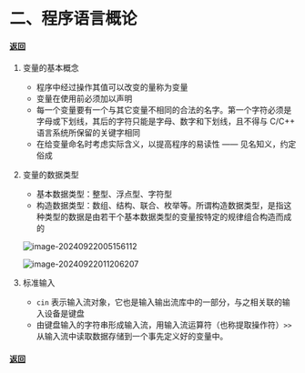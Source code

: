 # 二、程序语言概论

#### [返回](./index.md)

1. 变量的基本概念

    - 程序中经过操作其值可以改变的量称为变量
    - 变量在使用前必须加以声明
    - 每一个变量要有一个与其它变量不相同的合法的名字。第一个字符必须是字母或下划线，其后的字符只能是字母、数字和下划线，且不得与 C/C++ 语言系统所保留的关键字相同
    - 在给变量命名时考虑实际含义，以提高程序的易读性 —— 见名知义，约定俗成

2. 变量的数据类型

    - 基本数据类型：整型、浮点型、字符型
    - 构造数据类型：数组、结构、联合、枚举等。所谓构造数据类型，是指这种类型的数据是由若干个基本数据类型的变量按特定的规律组合构造而成的

    ![image-20240922005156112](https://gitee.com/clancisa/pictures/raw/master/image-20240922005156112.png)

    ![image-20240922011206207](https://gitee.com/clancisa/pictures/raw/master/image-20240922011206207.png)

3. 标准输入

    - `cin` 表示输入流对象，它也是输入输出流库中的一部分，与之相关联的输入设备是键盘
    - 由键盘输入的字符串形成输入流，用输入流运算符（也称提取操作符）`>>` 从输入流中读取数据存储到一个事先定义好的变量中。

#### [返回](./index.md)